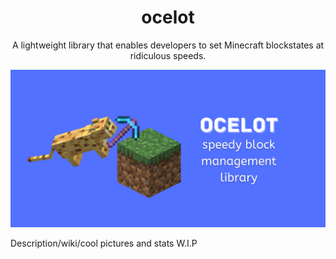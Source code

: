 <h1 align="center">ocelot</h1>
<p align="center">A lightweight library that enables developers to set Minecraft blockstates at ridiculous speeds.</p>

![Ocelot Logo](/Logo.png)

Description/wiki/cool pictures and stats W.I.P
